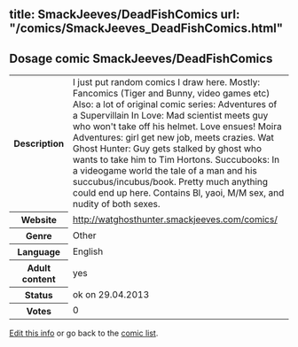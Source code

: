 title: SmackJeeves/DeadFishComics
url: "/comics/SmackJeeves_DeadFishComics.html"
---
Dosage comic SmackJeeves/DeadFishComics
-----------------------------------------

<p id="msg"></p>
<script type="text/javascript">
if (window.location.search === '?edit_info_mail=sent_ok') {
  var elem = document.getElementById("msg");
  elem.innerHTML = 'Edited information sucessfully sent for review, which is usually done daily. Thanks!';
  elem.className = 'ok';
}
</script>
<table class="comicinfo">
<tr>
<th>Description</th><td>I just put random comics I draw here. Mostly: Fancomics (Tiger and Bunny, video games etc) Also: a lot of original comic series: Adventures of a Supervillain In Love: Mad scientist meets guy who won't take off his helmet. Love ensues! Moira Adventures: girl get new job, meets crazies. Wat Ghost Hunter: Guy gets stalked by ghost who wants to take him to Tim Hortons. Succubooks: In a videogame world the tale of a man and his succubus/incubus/book. Pretty much anything could end up here. Contains Bl, yaoi, M/M sex, and nudity of both sexes.</td>
</tr>
<tr>
<th>Website</th><td><a href="http://watghosthunter.smackjeeves.com/comics/">http://watghosthunter.smackjeeves.com/comics/</a></td>
</tr>
<tr>
<th>Genre</th><td>Other</td>
</tr>
<tr>
<th>Language</th><td>English</td>
</tr>
<tr>
<th>Adult content</th><td>yes</td>
</tr>
<tr>
<th>Status</th><td>ok on 29.04.2013</td>
</tr>
<tr>
<th>Votes</th><td>0</td>
</tr>
</table>

[Edit this info](SmackJeeves_DeadFishComics_edit.html) or go back to the [comic list](../comic-index.html).
